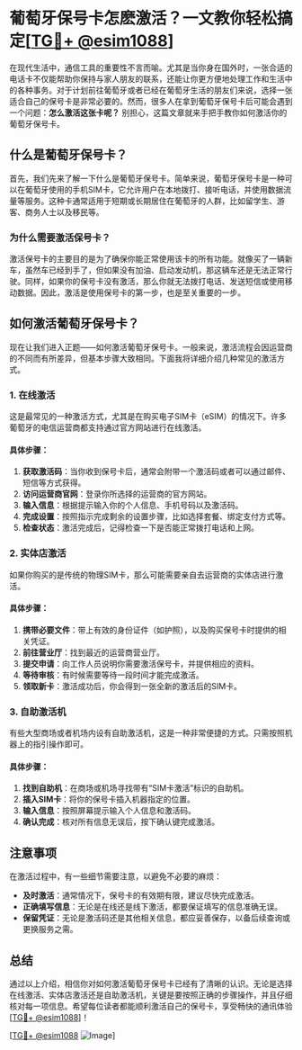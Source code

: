 # 葡萄牙保号卡怎麽激活？一文教你轻松搞定[[TG💪+ @esim1088](https://t.me/s/esim1088)]

在现代生活中，通信工具的重要性不言而喻。尤其是当你身在国外时，一张合适的电话卡不仅能帮助你保持与家人朋友的联系，还能让你更方便地处理工作和生活中的各种事务。对于计划前往葡萄牙或者已经在葡萄牙生活的朋友们来说，选择一张适合自己的保号卡是非常必要的。然而，很多人在拿到葡萄牙保号卡后可能会遇到一个问题：**怎么激活这张卡呢？** 别担心，这篇文章就来手把手教你如何激活你的葡萄牙保号卡。

## 什么是葡萄牙保号卡？

首先，我们先来了解一下什么是葡萄牙保号卡。简单来说，葡萄牙保号卡是一种可以在葡萄牙使用的手机SIM卡，它允许用户在本地拨打、接听电话，并使用数据流量等服务。这种卡通常适用于短期或长期居住在葡萄牙的人群，比如留学生、游客、商务人士以及移民等。

### 为什么需要激活保号卡？

激活保号卡的主要目的是为了确保你能正常使用该卡的所有功能。就像买了一辆新车，虽然车已经到手了，但如果没有加油、启动发动机，那这辆车还是无法正常行驶。同样，如果你的保号卡没有激活，那么你就无法拨打电话、发送短信或使用移动数据。因此，激活是使用保号卡的第一步，也是至关重要的一步。

## 如何激活葡萄牙保号卡？

现在让我们进入正题——如何激活葡萄牙保号卡。一般来说，激活流程会因运营商的不同而有所差异，但基本步骤大致相同。下面我将详细介绍几种常见的激活方式。

### 1. 在线激活

这是最常见的一种激活方式，尤其是在购买电子SIM卡（eSIM）的情况下。许多葡萄牙的电信运营商都支持通过官方网站进行在线激活。

#### 具体步骤：
1. **获取激活码**：当你收到保号卡后，通常会附带一个激活码或者可以通过邮件、短信等方式获得。
2. **访问运营商官网**：登录你所选择的运营商的官方网站。
3. **输入信息**：根据提示输入你的个人信息、手机号码以及激活码。
4. **完成设置**：按照指示完成剩余的设置步骤，比如选择套餐、绑定支付方式等。
5. **检查状态**：激活完成后，记得检查一下是否能正常拨打电话和上网。

### 2. 实体店激活

如果你购买的是传统的物理SIM卡，那么可能需要亲自去运营商的实体店进行激活。

#### 具体步骤：
1. **携带必要文件**：带上有效的身份证件（如护照），以及购买保号卡时提供的相关凭证。
2. **前往营业厅**：找到最近的运营商营业厅。
3. **提交申请**：向工作人员说明你需要激活保号卡，并提供相应的资料。
4. **等待审核**：有时候需要等待一段时间才能完成激活。
5. **领取新卡**：激活成功后，你会得到一张全新的激活后的SIM卡。

### 3. 自助激活机

有些大型商场或者机场内设有自助激活机，这是一种非常便捷的方式。只需按照机器上的指引操作即可。

#### 具体步骤：
1. **找到自助机**：在商场或机场寻找带有“SIM卡激活”标识的自助机。
2. **插入SIM卡**：将你的保号卡插入机器指定的位置。
3. **输入信息**：按照屏幕提示输入个人信息和激活码。
4. **确认完成**：核对所有信息无误后，按下确认键完成激活。

## 注意事项

在激活过程中，有一些细节需要注意，以避免不必要的麻烦：

- **及时激活**：通常情况下，保号卡的有效期有限，建议尽快完成激活。
- **正确填写信息**：无论是在线还是线下激活，都要保证填写的信息准确无误。
- **保留凭证**：无论是激活码还是其他相关信息，都应妥善保存，以备后续查询或更换服务之需。

## 总结

通过以上介绍，相信你对如何激活葡萄牙保号卡已经有了清晰的认识。无论是选择在线激活、实体店激活还是自助激活机，关键是要按照正确的步骤操作，并且仔细核对每一项信息。希望每位读者都能顺利激活自己的保号卡，享受畅快的通讯体验[[TG💪+ @esim1088](https://t.me/s/esim1088)]！

[[TG💪+ @esim1088](https://t.me/s/esim1088) ![Image](https://i.postimg.cc/4NQfJmqS/Snipaste-2025-05-13-00-14-12.png)]